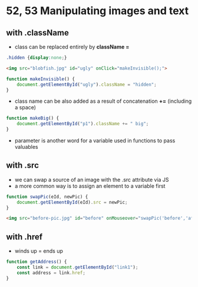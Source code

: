 # 52, 53 Manipulating images and text 
## with .className
- class can be replaced entirely by **className =**
```css
.hidden {display:none;}
```

```html
<img src="blobfish.jpg" id="ugly" onClick="makeInvisible();">
```

```js
function makeInvisible() {
    document.getElementById("ugly").className = "hidden";
}
```

- class name can be also added as a result of concatenation **+=** (including a space)
```js
function makeBig() {
    document.getElementById("p1").className += " big";
}
```

- parameter is another word for a variable used in functions to pass valuables

## with .src
- we can swap a source of an image with the .src attribute via JS
- a more common way is to assign an element to a variable first

```js
function swapPic(eId, newPic) {
    document.getElementById(eId).src = newPic;
}
```

```html
<img src="before-pic.jpg" id="before" onMouseover="swapPic('before','after-pic.jpg');">
```

## with .href
- winds up = ends up

```js
function getAddress() {
    const link = document.getElementById("link1");
    const address = link.href;
}
```

